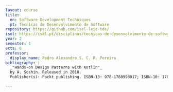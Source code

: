 ```yaml
---
layout: course
title:
  en: Software Development Techniques
  pt: Técnicas de Desenvolvimento de Software
repository: https://github.com/isel-leic-tds/
isel: https://isel.pt/disciplinas/tecnicas-de-desenvolvimento-de-software-leic-pn
year: 2
semester: 1
ects: 6
professor:
  display_name: Pedro Alexandre S. C. R. Pereira
bibliography: |
  _"Hands-on Design Patterns with Kotlin"_
  by A. Soshin. Released in 2018.
  Publisher(s): Packt publishing. ISBN-13: 978-1788998017; ISBN-10: 1788998014.  

---
```

